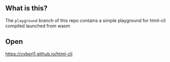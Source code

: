 ## What is this?
The `playground` branch of this repo contains a simple playground for html-cli compiled launched from wasm

## Open
https://cyberl1.github.io/html-cli
